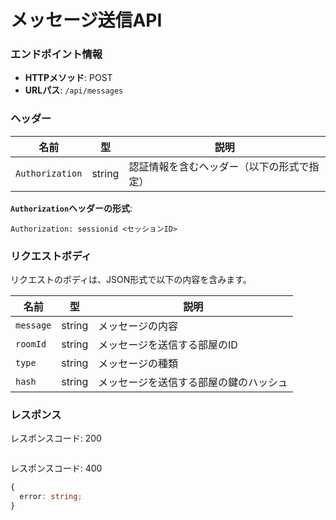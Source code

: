 # メッセージ送信API

### エンドポイント情報

- **HTTPメソッド**: POST
- **URLパス**: `/api/messages`

### ヘッダー

| 名前            | 型     | 説明                                       |
| --------------- | ------ | ------------------------------------------ |
| `Authorization` | string | 認証情報を含むヘッダー（以下の形式で指定） |

**`Authorization`ヘッダーの形式**:

```
Authorization: sessionid <セッションID>
```


### リクエストボディ

リクエストのボディは、JSON形式で以下の内容を含みます。

| 名前        | 型     | 説明                           |
| ----------- | ------ | ------------------------------ |
| `message` | string | メッセージの内容                   |
| `roomId` | string | メッセージを送信する部屋のID                   |
| `type` | string | メッセージの種類                   |
| `hash` | string | メッセージを送信する部屋の鍵のハッシュ                   |

### レスポンス

レスポンスコード: 200

```ts

```

レスポンスコード: 400

```ts
{
  error: string;
}
```